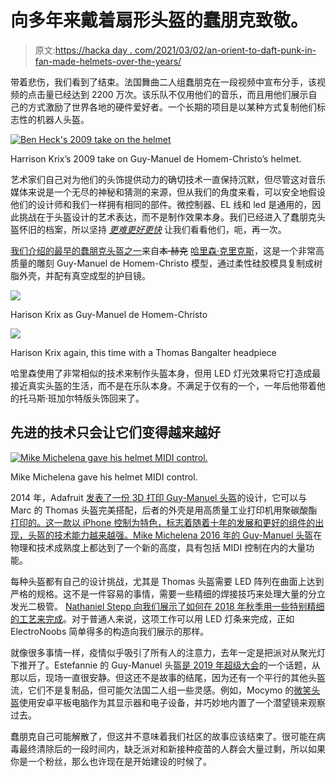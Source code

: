 # 向多年来戴着扇形头盔的蠢朋克致敬。

> 原文:[https://hacka day . com/2021/03/02/an-orient-to-daft-punk-in-fan-made-helmets-over-the-years/](https://hackaday.com/2021/03/02/an-homage-to-daft-punk-in-fan-made-helmets-through-the-years/)

带着悲伤，我们看到了结束。法国舞曲二人组蠢朋克在一段视频中宣布分手，该视频的点击量已经达到 2200 万次。该乐队不仅用他们的音乐，而且用他们展示自己的方式激励了世界各地的硬件爱好者。一个长期的项目是以某种方式复制他们标志性的机器人头盔。

[![Ben Heck's 2009 take on the helmet](../Images/20c4a4abe86b030262987094be960143.png)](https://hackaday.com/wp-content/uploads/2009/10/daftpunkhelmet.jpg)

Harrison Krix’s 2009 take on Guy-Manuel de Homem-Christo’s helmet.

艺术家们自己对为他们的头饰提供动力的确切技术一直保持沉默，但尽管这对音乐媒体来说是一个无尽的神秘和猜测的来源，但从我们的角度来看，可以安全地假设他们的设计师和我们一样拥有相同的部件。微控制器、EL 线和 led 是通用的，因此挑战在于头盔设计的艺术表达，而不是制作效果本身。我们已经进入了蠢朋克头盔怀旧的档案，所以坚持 [*更难更好更快*](https://www.youtube.com/watch?v=gAjR4_CbPpQ) 让我们看看他们，呃，再一次。

[我们介绍的最早的蠢朋克头盔之一](https://hackaday.com/2009/10/13/daft-punk-replica-helmet/)来自~~本·赫克~~ [哈里森·克里克斯](https://hackaday.com/2010/07/24/daft-punk-helmet-replica-finally-completed/)，这是一个非常高质量的雕刻 Guy-Manuel de Homem-Christo 模型，通过柔性硅胶模具复制成树脂外壳，并配有真空成型的护目镜。

[![](../Images/5484191c5b49f7a3d5cc1fd4399843a6.png)](https://hackaday.com/wp-content/uploads/2010/07/final-daft-punk-helmet-e1279992126324.jpg)

Harison Krix as Guy-Manuel de Homem-Christo

[![](../Images/8c78dd5980268dcf72a669ee2149dfed.png)](https://hackaday.com/wp-content/uploads/2011/10/daft-punk-helmet-replica-2-e1317829667710.jpg)

Harison Krix again, this time with a Thomas Bangalter headpiece

哈里森使用了非常相似的技术来制作头盔本身，但用 LED 灯光效果将它打造成最接近真实头盔的生活，而不是在乐队本身。不满足于仅有的一个，一年后他带着他的托马斯·班加尔特版头饰回来了。

## 先进的技术只会让它们变得越来越好

[![Mike Michelena gave his helmet MIDI control.](../Images/8e89da1874b45912fd7425c0ab7f9ce5.png)](https://hackaday.com/wp-content/uploads/2016/09/love-props-show-gm01-021-g1-e1472923262191.jpg)

Mike Michelena gave his helmet MIDI control.

2014 年，Adafruit [发表了一份 3D 打印 Guy-Manuel 头盔](https://hackaday.com/2014/09/06/3d-printing-a-daft-punk-helmet/)的设计，它可以与 Marc 的 Thomas 头盔完美搭配，后者的外壳是用高质量工业打印机用聚碳酸酯[打印的。这一款以 iPhone 控制为特色，标志着随着十年的发展和更好的组件的出现，头盔的技术能力越来越强。](https://hackaday.com/2014/11/03/iphone-controlled-daft-punk-helmet/)[Mike Michelena 2016 年的 Guy-Manuel 头盔](https://hackaday.com/2016/09/06/a-helmet-to-make-daft-punk-jealous/)在物理和技术成熟度上都达到了一个新的高度，具有包括 MIDI 控制在内的大量功能。

每种头盔都有自己的设计挑战，尤其是 Thomas 头盔需要 LED 阵列在曲面上达到严格的规格。这不是一件容易的事情，需要一些精细的焊接技巧来处理大量的分立发光二极管。 [Nathaniel Stepp 向我们展示了如何在 2018 年秋季用一些特别精细的工艺来完成](https://hackaday.com/2018/09/28/gaze-upon-this-daft-punk-helmets-rows-of-utterly-perfect-hand-soldered-leds/)。对于普通人来说，这项工作可以用 LED 灯条来完成，正如 ElectroNoobs 简单得多的构造向我们展示的那样。

就像很多事情一样，疫情似乎吸引了所有人的注意力，去年一定是把派对从聚光灯下推开了。Estefannie 的 Guy-Manuel 头盔[是 2019 年超级大会](https://hackaday.com/2019/01/17/hackaday-superconference-estefannies-daft-punk-helmet/)的一个话题，从那以后，现场一直很安静。但这还不是故事的结尾，因为还有一个平行的其他头盔流，它们不是复制品，但可能欠法国二人组一些灵感。例如，Mocymo 的[微笑头盔](https://hackaday.com/2016/09/19/smilemachine-helmet-is-a-delightful-mixture-of-tech/)使用安卓平板电脑作为其显示器和电子设备，并巧妙地内置了一个潜望镜来观察过去。

蠢朋克自己可能解散了，但这并不意味着我们社区的故事应该结束了。很可能在病毒最终清除后的一段时间内，缺乏派对和新接种疫苗的人群会大量过剩，所以如果你是一个粉丝，那么也许现在是开始建设的时候了。